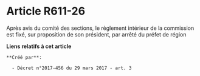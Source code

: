 # Article R611-26

Après avis du comité des sections, le règlement intérieur de la commission est fixé, sur proposition de son président, par
arrêté du préfet de région

**Liens relatifs à cet article**

	**Créé par**:

	  - Décret n°2017-456 du 29 mars 2017 - art. 3
